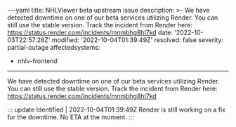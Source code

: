 ---yaml
title: NHLViewer beta upstream issue
description: >-
  We have detected downtime on one of our beta services utilizing Render. You
  can still use the stable version. Track the incident from Render here:
  https://status.render.com/incidents/mnmbhg8hl7kd
date: '2022-10-03T22:57:28Z'
modified: '2022-10-04T01:39:49Z'
resolved: false
severity: partial-outage
affectedsystems:
  - nhlv-frontend
---
We have detected downtime on one of our beta services utilizing Render. You can still use the stable version. Track the incident from Render here: https://status.render.com/incidents/mnmbhg8hl7kd

::: update Identified | 2022-10-04T01:39:49Z
Render is still working on a fix for the downtime. No ETA at the moment.
:::

